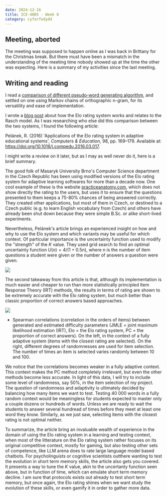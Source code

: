 ```yaml
---
date: 2024-12-16
title: ICE-4005 - Week 8
category: cyfarfodydd
---
```

## Meeting, aborted

The meeting was supposed to happen online as I was back in Brittany for the Christmas break.
But there must have been a mismatch in the understanding of the meeting time nobody showed up at the time the other was expecting.
Here is a summary of my activities since the last meeting.

## Writing and reading
I read a [comparison of different pseudo-word generating algorithm](https://journals.sagepub.com/doi/10.1177/17470218231164373), and settled on one using Markov chains of orthographic n-gram, for its versatility and ease of implementation.

I wrote a [blog post](https://oktogazh.github.io/posts/elo-rating-and-rasch-model/) about how the Elo rating system works and relates to the Rasch model.
As I was researching who else did this comparison between the two systems, I found the following article:

Pelánek, R. (2016) 'Applications of the Elo rating system in adaptive educational systems', _Computers & Education_, 98, pp. 169–179. Available at: https://doi.org/10.1016/j.compedu.2016.03.017.

I might write a review on it later, but as I may as well never do it, here is a brief summary.

The good folk of Masaryk University Brno's Computer Science department in the Czech Republic has been using modified versions of the Elo rating system for adaptive learning softwares for more than a decade now. One cool example of these is the website [practiceanatomy.com](https://practiceanatomy.com), which does not show directly the rating to the users, but uses it to ensure that the questions presented to them keeps a 75-80% chances of being answered correctly. They created other applications, but most of them in Czech, or destined to a Czech public (e.g. to learn English vocabulary from Czech) and others have already been shut down because they were simple B.Sc. or alike short-lived experiments.

Nevertheless, Pelánek's article brings an experienced insight on how and why to use the Elo system and which variants may be useful for which context. Of particular importance is the uncertainty function used to modify the "strength" of the $K$ value. They used grid search to find an optimal uncertainty function $U(n)=4/(1+0.5n)$, where n is the number of item questions a student were given or the number of answers a question were given.

![](https://ars.els-cdn.com/content/image/1-s2.0-S036013151630080X-gr2.jpg)

The second takeaway from this article is that, although its implementation is much easier and cheaper to run than more statistically principled Item Response Theory (IRT) methods, the results in terms of rating are shown to be extremely accurate with the Elo rating system, but much better than classic proportion of correct answers based approaches.

![](https://ars.els-cdn.com/content/image/1-s2.0-S036013151630080X-gr3.jpg)
- Spearman correlations (correlation in the orders of items) between generated and estimated difficulty parameters (JMLE = joint maximum likelihood estimation (IRT), Elo = the Elo rating system, PC = the proportion of correct answers). On the left, in the context of a fully adaptive system (items with the closest rating are selected). On the right, different degrees of randomnesses are used for item selection. The number of times an item is selected varies randomly between 10 and 100. 

We notice that the correlations becomes weaker in a fully adaptive context. This context makes the PC method completely irrelevant, but even the other methods become less accurate. In light of this data, I will try to include some level of randomness, say 50%, in the item selection of my project. The question of randomness and adaptivity is ultimately decided by balancing how many items we want to test. Testing 40 000 words in a fully random context would be meaningless for students expected to master only a couple dozens or hundreds of words. Unless we are ready to wait the students to answer several hundread of times before they meet at least one word they know. Similarly, as we just saw, selecting items with the closest rating is not optimal neither.

To summarize, the article bring an invaluable wealth of experience in the domain of using the Elo rating system in a learning and testing context, when most of the litterature on the Elo rating system rather focuses on its original competitive context, mostly for gaming, but also testing other sets of competence, like LLM arena does to rate large language model based chatbots. For psycholinguists or cognitive scientists outthere wanting to test the evolution in short term memory skills, the article also gets you covered. It presents a way to tune the $K$ value, akin to the uncertanty function seen above, but in function of time, which can emulate short term memory decline. I am sure that protocols exists out already to test short term memory, but once again, the Elo rating shines when we want study the evolution of these skills, or even gamify it in order to gather more data.

